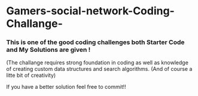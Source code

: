# Gamers-social-network-Coding-Challange-
### This is one of the good coding challenges both Starter Code and My Solutions are given !

(The challange requires strong foundation in coding as well as knowledge of creating custom data structures and search algorithms.
(And of course a litte bit of creativity)

If you have a better solution feel free to commit!!
